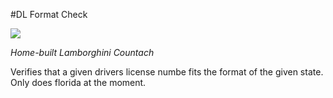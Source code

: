 #DL Format Check

<img src="https://github.com/clutchanalytics/mvr/raw/master/misc/derby.jpg"/>

*Home-built Lamborghini Countach*  


 Verifies that a given drivers license numbe fits the format of the given state. Only does florida at the moment. 